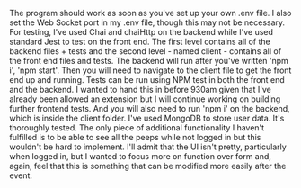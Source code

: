 The program should work as soon as you've set up your own .env file. I also set the Web Socket port in my .env file, though this may not be necessary. For testing, I've used Chai and chaiHttp on the backend while I've used standard Jest to test on the front end. The first level contains all of the backend files + tests and the second level - named client - contains all of the front end files and tests. The backend will run after you've written 'npm i', 'npm start'. Then you will need to navigate to the client file to get the front end up and running. Tests can be run using NPM test in both the front end and the backend. I wanted to hand this in before 930am given that I've already been allowed an extension but I will continue working on building further frontend tests. And you will also need to run 'npm i' on the backend, which is inside the client folder. I've used MongoDB to store user data. It's thoroughly tested. The only piece of additional functionality I haven't fulfilled is to be able to see all the peeps while not logged in but this wouldn't be hard to implement. I'll admit that the UI isn't pretty, particularly when logged in, but I wanted to focus more on function over form and, again, feel that this is something that can be modified more easily after the event.
